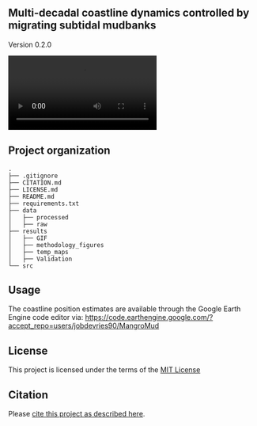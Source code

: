 ## Multi-decadal coastline dynamics controlled by migrating subtidal mudbanks

Version 0.2.0



![Alt text](https://github.com/jobbo90/offshore_boundary/tree/main/results/GIF/pos230000-animation.mp4)


## Project organization

```
.
├── .gitignore
├── CITATION.md
├── LICENSE.md
├── README.md
├── requirements.txt
├── data               
│   ├── processed      
│   ├── raw
├── results
│	├── GIF
│	├── methodology_figures
│	├── temp_maps
│	├── Validation
└── src

```

## Usage
The coastline position estimates are available through the Google Earth Engine code editor via: 
https://code.earthengine.google.com/?accept_repo=users/jobdevries90/MangroMud



## License

This project is licensed under the terms of the [MIT License](/LICENSE.md)

## Citation

Please [cite this project as described here](/CITATION.md).
